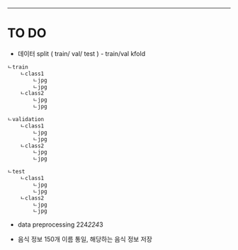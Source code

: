 
---
# TO DO     

* 데이터 split ( train/ val/ test ) -    train/val kfold

```bash
ㄴtrain     
    ㄴclass1     
        ㄴjpg    
        ㄴjpg     
    ㄴclass2     
        ㄴjpg     
        ㄴjpg     

ㄴvalidation     
    ㄴclass1
        ㄴjpg
        ㄴjpg
    ㄴclass2
        ㄴjpg
        ㄴjpg

ㄴtest
    ㄴclass1
        ㄴjpg
        ㄴjpg
    ㄴclass2
        ㄴjpg
        ㄴjpg
```
* data preprocessing 
    224*224*3


* 음식 정보 150개 이름 통일, 해당하는 음식 정보 저장








